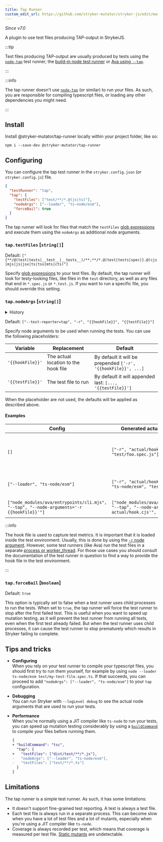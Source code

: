 ```yaml
---
title: Tap Runner
custom_edit_url: https://github.com/stryker-mutator/stryker-js/edit/master/docs/tap-runner.md
---
```


_Since v7.0_

A plugin to use test files producing TAP-output in StrykerJS.

:::tip

Test files producing TAP-output are usually produced by tests using the [`node-tap`](https://node-tap.org/) test runner, the [build-in node test runner](https://nodejs.org/api/test.html) or [Ava using `--tap`](https://github.com/avajs/ava).

:::

:::info

The tap runner doesn't use [`node-tap`](https://node-tap.org/) (or similar) to run your files. As such, you are responsible for compiling typescript files, or loading any other dependencies you might need.

:::

## Install

Install @stryker-mutator/tap-runner locally within your project folder, like so:

```shell
npm i --save-dev @stryker-mutator/tap-runner
```

## Configuring

You can configure the tap test runner in the `stryker.config.json` (or `stryker.config.js`) file.

```json
{
  "testRunner": "tap",
  "tap": {
    "testFiles": ["test/**/*.@(js|ts)"],
    "nodeArgs": ["--loader", "ts-node/esm"],
    "forceBail": true
  }
}
```

The tap runner will look for files that match the `testFiles` [glob expressions](./config-file.md#glob-patterns) and execute them using the `nodeArgs` as additional node arguments.

### `tap.testFiles` [`string[]`]

Default: `["{**/@(test|tests|__test__|__tests__)/**,**/*.@(test|tests|spec)}.@(cjs|mjs|js|jsx|ts|tsx|mts|cts)"]`

Specify [glob expressions](./config-file.md#glob-patterns) to your test files. By default, the tap runner will look for testy-looking files, like files in the `test` directory, as well as any files that end in `*.spec.js` or `*.test.js`. If you want to run a specific file, you should override this setting.

### `tap.nodeArgs` [`string[]`]

<details>

<summary>History</summary>

| Version | Changes                                                   |
| ------- | --------------------------------------------------------- |
| 7.1     | Add `{{hookFile}}` and `{{testFile}}` placeholder support |
| 9.0     | Changed default to include `--test-reporter=tap`          |

</details>

Default: `["--test-reporter=tap", "-r", "{{hookFile}}", "{{testFile}}"]`

Specify node arguments to be used when running the tests. You can use the following placeholders:

| Variable         | Replacement                          | Default                                                       |
| ---------------- | ------------------------------------ | ------------------------------------------------------------- |
| `'{{hookFile}}'` | The actual location to the hook file | By default it will be prepended `['-r', '{{hookFile}}', ...]` |
| `'{{testFile}}'` | The test file to run                 | By default it will appended last: `[..., '{{testFile}}']`     |

When the placeholder are not used, the defaults will be applied as described above.

#### Examples

| Config                                                                                    | Generated actual node arguments                                                                                  | Explanation                                                      |
| ----------------------------------------------------------------------------------------- | ---------------------------------------------------------------------------------------------------------------- | ---------------------------------------------------------------- |
| `[]`                                                                                      | `["-r", "actual/hook.cjs", "test/foo.spec.js"]`                                                                  | The default, works when using raw JavaScript test files as input |
| `["--loader", "ts-node/esm"]`                                                             | `["-r", "actual/hook.cjs", "--loader", "ts-node/esm", "test/foo.spec.js"]`                                       | If you want to use `ts-node` to run your tests                   |
| `["node_modules/ava/entrypoints/cli.mjs", "--tap", "--node-arguments='-r {{hookFile}}'"]` | `["node_modules/ava/entrypoints/cli.mjs", "--tap", "--node-arguments='-r actual/hook.cjs'", "test/foo.spec.js"]` | If you are running test with [Ava](https://github.com/avajs/ava) |

:::info

The hook file is used to capture test metrics. It is important that it is loaded inside the test environment. Usually, this is done by using the [`-r` node argument](https://nodejs.org/api/cli.html#-r---require-module). However, some test runners (like Ava) run the test files in a separate [process or worker_thread](https://nodejs.org/api/process.html). For those use cases you should consult the documentation of the test runner in question to find a way to provide the hook file in the test environment.

:::

### `tap.forceBail` [`boolean`]

Default: `true`

This option is typically set to false when a test runner uses child processes to run the tests. When set to `true`, the tap runner will force the test runner to stop after the first failed test. This is useful when you want to speed up mutation testing, as it will prevent the test runner from running all tests, even when the first test already failed. But when the test runner uses child processes, it can cause the test runner to stop prematurely which results in Stryker failing to complete.

## Tips and tricks

- **Configuring**  
  When you rely on your test runner to compile your typescript files, you should first try to run them yourself, for example by using `node --loader ts-node/esm test/my-test-file.spec.ts`. If that succeeds, you can proceed to add `"nodeArgs": ["--loader", "ts-node/esm"]` to your `tap` configuration.
- **Debugging**  
  You can run Stryker with `--logLevel debug` to see the actual node arguments that are used to run your tests.
- **Performance**  
  When you're normally using a JIT compiler like `ts-node` to run your tests, you can speed up mutation testing considerably by using a [`buildCommand`](./configuration.md#buildcommand-string) to compile your files before running them.

  ```diff
  {
  + "buildCommand": "tsc",
    "tap": {
  +   "testFiles": ["dist/test/**/*.js"],
  -   "nodeArgs": ["--loader", "ts-node/esm"],
  -   "testFiles": ["test/**/*.ts"]
    }
  }
  ```

## Limitations

The tap runner is a simple test runner. As such, it has some limitations:

- It doesn't support fine-grained test reporting. A test is always a test file.
- Each test file is always run in a separate process. This can become slow when you have a lot of test files and a lot of mutants, especially when you're using a JIT compiler like `ts-node`.
- Coverage is always recorded per test, which means that coverage is measured per test file. [Static mutants](../mutation-testing-elements/static-mutants.md) are undetectable.
